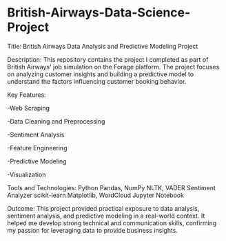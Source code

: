 # British-Airways-Data-Science-Project

Title: British Airways Data Analysis and Predictive Modeling Project

Description:
This repository contains the project I completed as part of British Airways' job simulation on the Forage platform. The project focuses on analyzing customer insights and building a predictive model to understand the factors influencing customer booking behavior.

Key Features:

-Web Scraping

-Data Cleaning and Preprocessing

-Sentiment Analysis

-Feature Engineering

-Predictive Modeling

-Visualization

Tools and Technologies:
Python
Pandas, NumPy
NLTK, VADER Sentiment Analyzer
scikit-learn
Matplotlib, WordCloud
Jupyter Notebook

Outcome:
This project provided practical exposure to data analysis, sentiment analysis, and predictive modeling in a real-world context. It helped me develop strong technical and communication skills, confirming my passion for leveraging data to provide business insights.
